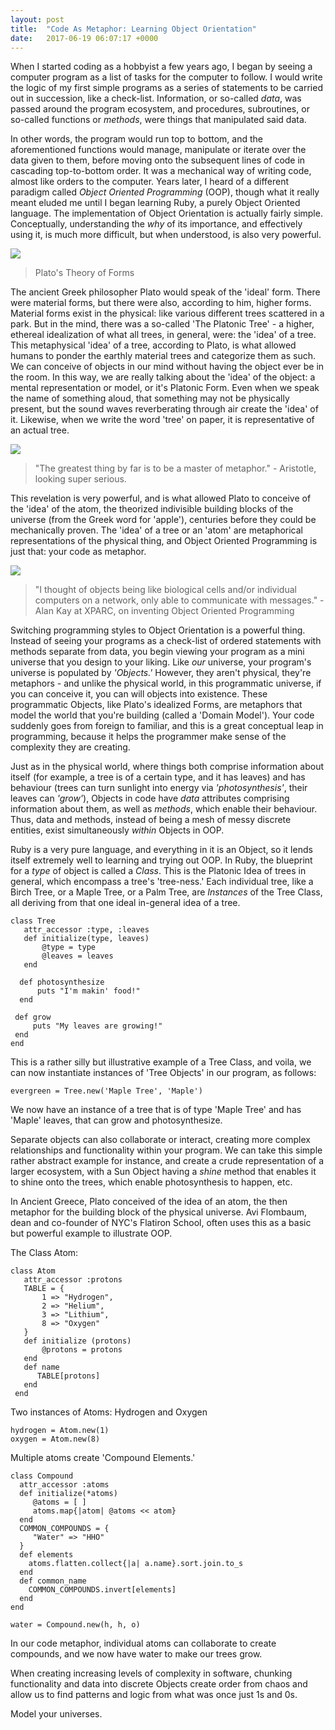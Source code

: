 ```yaml
---
layout: post
title:  "Code As Metaphor: Learning Object Orientation"
date:   2017-06-19 06:07:17 +0000
---
```


When I started coding as a hobbyist a few years ago, I began by seeing a computer program as a list of tasks for the computer to follow. I would write the logic of my first simple programs as a series of statements to be carried out in succession, like a check-list. Information, or so-called *data*, was passed around the program ecosystem, and procedures, subroutines, or so-called functions or *methods*, were things that manipulated said data. 

In other words, the program would run top to bottom, and the aforementioned functions would manage, manipulate or iterate over the data given to them, before moving onto the subsequent lines of code in cascading top-to-bottom order. It was a mechanical way of writing code, almost like orders to the computer. Years later, I heard of a different paradigm called *Object Oriented Programming* (OOP),  though what it really meant eluded me until I began learning Ruby, a purely Object Oriented language. The implementation of Object Orientation is actually fairly simple. Conceptually, understanding the *why* of its importance, and effectively using it, is much more difficult, but when understood, is also very powerful.

![](https://10philosophycm.wikispaces.com/file/view/Platonic%20Forms%202.jpg/387085090/468x348/Platonic%20Forms%202.jpg)
> Plato's Theory of Forms

The ancient Greek philosopher Plato would speak of the 'ideal' form. There were material forms, but there were also, according to him, higher forms. Material forms exist in the physical: like various different trees scattered in a park. But in the mind, there was a so-called 'The Platonic Tree' - a higher, ethereal idealization of what all trees, in general, were: the 'idea' of a tree. This metaphysical 'idea' of a tree, according to Plato, is what allowed humans to ponder the earthly material trees and categorize them as such. We can conceive of objects in our mind without having the object ever be in the room. In this way, we are really talking about the 'idea' of the object: a mental representation or model, or it's Platonic Form. Even when we speak the name of something aloud, that something may not be physically present, but the sound waves reverberating through air create the 'idea' of it. Likewise, when we write the word 'tree' on paper, it is representative of an actual tree. 

![](http://johnnyholland.org/wp-content/uploads/2011/12/aristotle-header.jpg)
> "The greatest thing by far is to be a master of metaphor." - Aristotle, looking super serious.

This revelation is very powerful, and is what allowed Plato to conceive of the 'idea' of the atom, the theorized indivisible building blocks of the universe (from the Greek word for 'apple'), centuries before they could be mechanically proven. The 'idea' of a tree or an 'atom' are metaphorical representations of the physical thing, and Object Oriented Programming is just that: your code as metaphor.

![](http://www.thepositiveencourager.global/wp-content/uploads/2013/05/Alan-kay.jpg)
> "I thought of objects being like biological cells and/or individual computers on a network, only able to communicate with messages." - Alan Kay at XPARC, on inventing Object Oriented Programming

Switching programming styles to Object Orientation is a powerful thing. Instead of seeing your programs as a check-list of ordered statements with methods separate from data, you begin viewing your program as a mini universe that you design to your liking. Like *our* universe, your program's universe is populated by *'Objects.'* However, they aren't physical, they're metaphors - and unlike the physical world, in this programmatic universe, if you can conceive it, you can will objects into existence. These programmatic Objects, like Plato's idealized Forms, are metaphors that model the world that you're building (called a 'Domain Model'). Your code suddenly goes from foreign to familiar, and this is a great conceptual leap in programming, because it helps the programmer make sense of the complexity they are creating. 

Just as in the physical world, where things both comprise information about itself (for example, a tree is of a certain type, and it has leaves) and has behaviour (trees can turn sunlight into energy via *'photosynthesis'*, their leaves can *'grow'*), Objects in code have *data* attributes comprising information about them, as well as *methods*, which enable their behaviour. Thus, data and methods, instead of being a mesh of messy discrete entities, exist simultaneously *within* Objects in OOP. 

Ruby is a very pure language, and everything in it is an Object, so it lends itself extremely well to learning and trying out OOP. In Ruby, the blueprint for a *type* of object is called a *Class*. This is the Platonic Idea of trees in general, which encompass a tree's 'tree-ness.' Each individual tree, like a Birch Tree, or a Maple Tree, or a Palm Tree, are *Instances* of the Tree Class, all deriving from that one ideal in-general idea of a tree. 

```
class Tree
   attr_accessor :type, :leaves
   def initialize(type, leaves)
       @type = type
       @leaves = leaves
   end

  def photosynthesize
      puts "I'm makin' food!"
  end

 def grow
     puts "My leaves are growing!"
 end
end
```

This is a rather silly but illustrative example of a Tree Class, and voila, we can now instantiate instances of 'Tree Objects' in our program, as follows:

```
evergreen = Tree.new('Maple Tree', 'Maple')
```

We now have an instance of a tree that is of type 'Maple Tree' and has 'Maple' leaves, that can grow and photosynthesize. 

Separate objects can also collaborate or interact, creating more complex relationships and functionality within your program. We can take this simple rather abstract example for instance, and create a crude representation of a larger ecosystem, with a Sun Object having a *shine* method that enables it to shine onto the trees, which enable photosynthesis to happen, etc. 

In Ancient Greece, Plato conceived of the idea of an atom, the then metaphor for the building block of the physical universe. Avi Flombaum, dean and co-founder of NYC's Flatiron School, often uses this as a basic but powerful example to illustrate OOP. 

The Class Atom:

```
class Atom
   attr_accessor :protons
   TABLE = {
       1 => "Hydrogen",
       2 => "Helium",
       3 => "Lithium",
       8 => "Oxygen"
   }
   def initialize (protons)
       @protons = protons
   end
   def name
      TABLE[protons]
   end
 end
```

Two instances of Atoms: Hydrogen and Oxygen

```
hydrogen = Atom.new(1)
oxygen = Atom.new(8)
```

Multiple atoms create 'Compound Elements.'

```
class Compound
  attr_accessor :atoms
  def initialize(*atoms)
     @atoms = [ ]
     atoms.map{|atom| @atoms << atom}
  end 
  COMMON_COMPOUNDS = {
     "Water" => "HHO"
  }
  def elements
    atoms.flatten.collect{|a| a.name}.sort.join.to_s
  end
  def common_name
    COMMON_COMPOUNDS.invert[elements]
  end
end
```

```
water = Compound.new(h, h, o)
```

In our code metaphor, individual atoms can collaborate to create compounds, and we now have water to make our trees grow.

When creating increasing levels of complexity in software, chunking functionality and data into discrete Objects create order from chaos and allow us to find patterns and logic from what was once just 1s and 0s. 

Model your universes.
